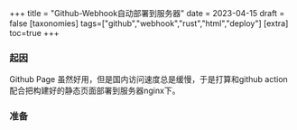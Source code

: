 +++
title = "Github-Webhook自动部署到服务器"
date = 2023-04-15
draft = false
[taxonomies]
tags=["github","webhook","rust","html","deploy"]
[extra]
toc=true
+++

### 起因
Github Page 虽然好用，但是国内访问速度总是缓慢，于是打算和github action配合把构建好的静态页面部署到服务器nginx下。

### 准备


